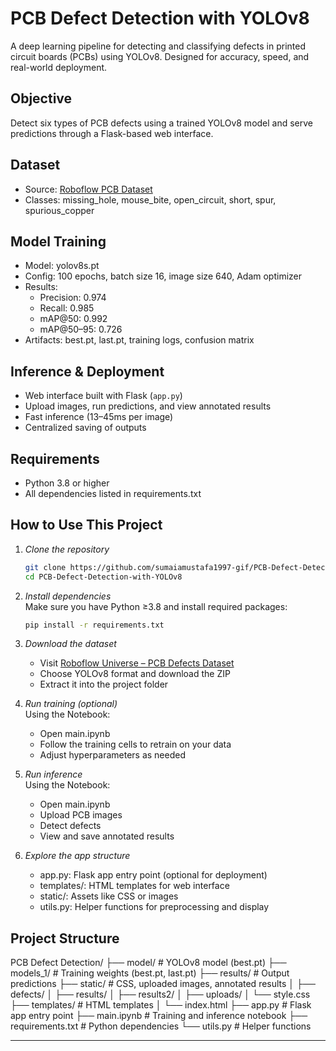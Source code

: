 # PCB Defect Detection with YOLOv8

A deep learning pipeline for detecting and classifying defects in printed circuit boards (PCBs) using YOLOv8. Designed for accuracy, speed, and real-world deployment.

## Objective
Detect six types of PCB defects using a trained YOLOv8 model and serve predictions through a Flask-based web interface.

## Dataset
- Source: [Roboflow PCB Dataset](https://universe.roboflow.com/firsttry-4g52s/pcb-1lhk5)
- Classes: missing_hole, mouse_bite, open_circuit, short, spur, spurious_copper

## Model Training
- Model: yolov8s.pt
- Config: 100 epochs, batch size 16, image size 640, Adam optimizer
- Results:
  - Precision: 0.974
  - Recall: 0.985
  - mAP@50: 0.992
  - mAP@50–95: 0.726
- Artifacts: best.pt, last.pt, training logs, confusion matrix

## Inference & Deployment
- Web interface built with Flask (`app.py`)
- Upload images, run predictions, and view annotated results
- Fast inference (13–45ms per image)
- Centralized saving of outputs
  
## Requirements
- Python 3.8 or higher
- All dependencies listed in requirements.txt

## How to Use This Project

1. *Clone the repository*  
   ```bash
   git clone https://github.com/sumaiamustafa1997-gif/PCB-Defect-Detection-with-YOLOv8.git
   cd PCB-Defect-Detection-with-YOLOv8
   

2. *Install dependencies*  
   Make sure you have Python ≥3.8 and install required packages:
   ```bash
   pip install -r requirements.txt
   

3. *Download the dataset*  
   - Visit [Roboflow Universe – PCB Defects Dataset](https://universe.roboflow.com/university-2xdiy/pcb-defects-chi1b/dataset/6)
   - Choose YOLOv8 format and download the ZIP
   - Extract it into the project folder

4. *Run training (optional)*  
   Using the Notebook:
   - Open main.ipynb
   - Follow the training cells to retrain on your data
   - Adjust hyperparameters as needed
   

5. *Run inference*  
   Using the Notebook:
   - Open main.ipynb
   - Upload PCB images
   - Detect defects
   - View and save annotated results

6. *Explore the app structure*  
   - app.py: Flask app entry point (optional for deployment)
   - templates/: HTML templates for web interface
   - static/: Assets like CSS or images
   - utils.py: Helper functions for preprocessing and display

## Project Structure  
PCB Defect Detection/
├── model/              # YOLOv8 model (best.pt)
├── models_1/           # Training weights (best.pt, last.pt)
├── results/            # Output predictions
├── static/             # CSS, uploaded images, annotated results
│   ├── defects/
│   ├── results/
│   ├── results2/
│   ├── uploads/
│   └── style.css
├── templates/          # HTML templates
│   └── index.html
├── app.py              # Flask app entry point
├── main.ipynb          # Training and inference notebook
├── requirements.txt    # Python dependencies
└── utils.py            # Helper functions


---
